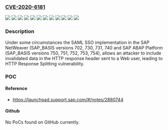 ### [CVE-2020-6181](https://cve.mitre.org/cgi-bin/cvename.cgi?name=CVE-2020-6181)
![](https://img.shields.io/static/v1?label=Product&message=SAP%20ABAP%20Platform%20(SAP%20Basis)&color=blue)
![](https://img.shields.io/static/v1?label=Product&message=SAP%20NetWeaver%20(SAP%20Basis)&color=blue)
![](https://img.shields.io/static/v1?label=Version&message=%3D%207.02%20&color=brightgreen)
![](https://img.shields.io/static/v1?label=Version&message=%3D%207.30%20&color=brightgreen)
![](https://img.shields.io/static/v1?label=Version&message=%3D%207.31%20&color=brightgreen)
![](https://img.shields.io/static/v1?label=Version&message=%3D%207.40%20&color=brightgreen)
![](https://img.shields.io/static/v1?label=Version&message=%3D%207.50%20&color=brightgreen)
![](https://img.shields.io/static/v1?label=Version&message=%3D%207.51%20&color=brightgreen)
![](https://img.shields.io/static/v1?label=Version&message=%3D%207.52%20&color=brightgreen)
![](https://img.shields.io/static/v1?label=Version&message=%3D%207.53%20&color=brightgreen)
![](https://img.shields.io/static/v1?label=Version&message=%3D%207.54%20&color=brightgreen)
![](https://img.shields.io/static/v1?label=Vulnerability&message=HTTP%20Response%20Splitting&color=brightgreen)

### Description

Under some circumstances the SAML SSO implementation in the SAP NetWeaver (SAP_BASIS versions 702, 730, 731, 740 and SAP ABAP Platform (SAP_BASIS versions 750, 751, 752, 753, 754), allows an attacker to include invalidated data in the HTTP response header sent to a Web user, leading to HTTP Response Splitting vulnerability.

### POC

#### Reference
- https://launchpad.support.sap.com/#/notes/2880744

#### Github
No PoCs found on GitHub currently.

